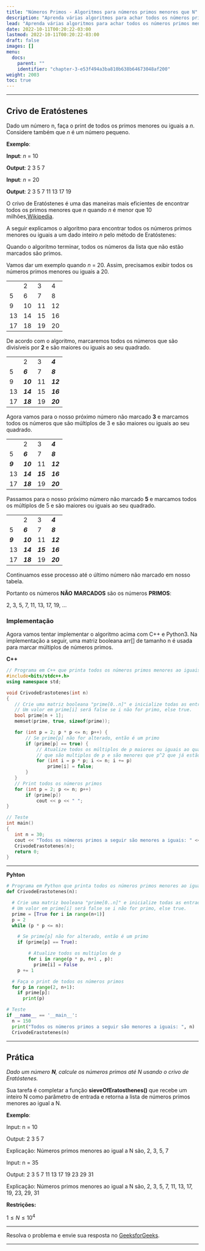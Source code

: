 ```yaml
---
title: "Números Primos - Algoritmos para números primos menores que N"
description: "Aprenda várias algoritmos para achar todos os números primos menores que n."
lead: "Aprenda várias algoritmos para achar todos os números primos menores que n."
date: 2022-10-11T00:20:22-03:00
lastmod: 2022-10-11T00:20:22-03:00
draft: false
images: []
menu:
  docs:
    parent: ""
    identifier: "chapter-3-e53f494a3ba810b638b64673048af200"
weight: 2003
toc: true
---
```

____

## Crivo de Eratóstenes

Dado um número n, faça o print de todos os primos menores ou iguais a $n$. Considere também que $n$ é um número pequeno.

__Exemplo__:

__Input__: $n$ = 10

__Output__: 2 3 5 7

__Input__: $n$ = 20

__Output__: 2 3 5 7 11 13 17 19

O crivo de Eratóstenes é uma das maneiras mais eficientes de encontrar todos os primos menores que $n$ quando $n$ é menor que 10 milhões,[Wikipedia](https://en.wikipedia.org/wiki/Sieve_of_Eratosthenes).

A seguir explicamos o algoritmo para encontrar todos os números primos menores ou iguais a um dado inteiro $n$ pelo método de Eratóstenes:

Quando o algoritmo terminar, todos os números da lista que não estão marcados são primos.

Vamos dar um exemplo quando $n$ = 20. Assim, precisamos exibir todos os números primos menores ou iguais a 20.

 |    |    |    |    |
 |----|----|----|----|
 |    | 2  | 3  | 4  |
 | 5  | 6  | 7  | 8  |
 | 9  | 10 | 11 | 12 |
 | 13 | 14 | 15 | 16 |
 | 17 | 18 | 19 | 20 |

De acordo com o algoritmo, marcaremos todos os números que são divisíveis por __2__ e são maiores ou iguais ao seu quadrado.

|    |          |    |          |
|----|----------|----|----------|
|    | 2        | 3  | **_4_**  |
| 5  | **_6_**  | 7  | **_8_**  |
| 9  | **_10_** | 11 | **_12_** |
| 13 | **_14_** | 15 | **_16_** |
| 17 | **_18_** | 19 | **_20_** |

Agora vamos para o nosso próximo número não marcado __3__ e marcamos todos os números que são múltiplos de 3 e são maiores ou iguais ao seu quadrado.

|         |          |          |          |
|---------|----------|----------|----------|
|         | 2        | 3        | **_4_**  |
| 5       | **_6_**  | 7        | **_8_**  |
| **_9_** | **_10_** | 11       | **_12_** |
| 13      | **_14_** | **_15_** | **_16_** |
| 17      | **_18_** | 19       | **_20_** |

Passamos para o nosso próximo número não marcado __5__ e marcamos todos os múltiplos de 5 e são maiores ou iguais ao seu quadrado.

|         |          |          |          |
|---------|----------|----------|----------|
|         | 2        | 3        | **_4_**  |
| 5       | **_6_**  | 7        | **_8_**  |
| **_9_** | **_10_** | 11       | **_12_** |
| 13      | **_14_** | **_15_** | **_16_** |
| 17      | **_18_** | 19       | **_20_** |

Continuamos esse processo até o último número não marcado em nosso tabela.

Portanto os números __NÃO__ __MARCADOS__ são os números __PRIMOS__: 

 2, 3, 5, 7, 11, 13, 17, 19, ... 

 ### Implementação

 Agora vamos tentar implementar o algoritmo acima com C++ e Python3. Na implementação a seguir, uma matriz booleana arr[] de tamanho n é usada para marcar múltiplos de números primos.

__C++__

 ```c++
// Programa em C++ que printa todos os números primos menores ao iguais a n com o método de Crivo de Eratóstenes.
#include<bits/stdc++.h>
using namespace std;

void CrivodeErastotenes(int n)
{
    // Crie uma matriz booleana "prime[0..n]" e inicialize todas as entradas como verdadeiras.
    // Um valor em prime[i] será false se i não for primo, else true.
    bool prime[n + 1];
    memset(prime, true, sizeof(prime));

    for (int p = 2; p * p <= n; p++) {
        // Se prime[p] não for alterado, então é um primo
        if (prime[p] == true) {
            // Atualize todos os múltiplos de p maiores ou iguais ao quadrado de seus números
            // que são multiplos de p e são menores que p^2 que já estão marcados
            for (int i = p * p; i <= n; i += p)
                prime[i] = false;
        } 
    }
    // Print todos os números primos
    for (int p = 2; p <= n; p++)
        if (prime[p])
            cout << p << " ";
}

// Teste
int main()
{
    int n = 30;
    cout << "Todos os números primos a seguir são menores a iguais: " << n <<  endl;
    CrivodeErastotenes(n);
    return 0;
}
```
____

__Pyhton__

```python
# Programa em Python que printa todos os números primos menores ao iguais a n com o método de Crivo de Eratóstenes.
def CrivodeErastotenes(n):

  # Crie uma matriz booleana "prime[0..n]" e inicialize todas as entradas como verdadeiras.
  # Um valor em prime[i] será false se i não for primo, else true.
  prime = [True for i in range(n+1)]
  p = 2
  while (p * p <= n):

    # Se prime[p] não for alterado, então é um primo
    if (prime[p] == True):

        # Atualize todos os multiplos de p
        for i in range(p * p, n+1 , p):
          prime[i] = False
    p += 1

  # Faça o print de todos os números primos
  for p in range(2, n+1):
    if prime[p]:
      print(p)

# Teste
if __name__ == '__main__':
  n = 150
  print("Todos os números primos a seguir são menores a iguais: ", n)
  CrivodeErastotenes(n)
```
____

## Prática

*Dado um número __N__, calcule os números primos até N usando o crivo de Eratóstenes.*

Sua tarefa é completar a função __sieveOfEratosthenes()__ que recebe um inteiro N como parâmetro de entrada e retorna a lista de números primos menores ao igual a N.

__Exemplo__:

Input: n = 10

Output: 2 3 5 7 

Explicação: Números primos menores ao igual a N são, 2, 3, 5, 7

Input: n = 35

Output: 2 3 5 7 11 13 17 19 23 29 31

Explicação: Números primos menores ao igual a N são, 2, 3, 5, 7, 11, 13, 17, 19, 23, 29, 31

__Restrições:__

$1 ≤ N ≤ 10^4$
___

Resolva o problema e envie sua resposta no [GeeksforGeeks](https://practice.geeksforgeeks.org/problems/sieve-of-eratosthenes5242/1).

___
